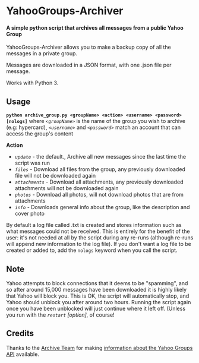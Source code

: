 # YahooGroups-Archiver

#### A simple python script that archives all messages from a public Yahoo Group

YahooGroups-Archiver allows you to make a backup copy of all the messages in a private group.

Messages are downloaded in a JSON format, with one .json file per message.

Works with Python 3.

## Usage
**`python archive_group.py <groupName> <action> <username> <password> [nologs]`**
where *`<groupName>`* is the name of the group you wish to archive (e.g: hypercard),
*`<username>`* and *`<password>`* match an account that can access the group's content

**Action**
* *`update`* - the default., Archive all new messages since the last time the script was run
* *`files`* - Download all files from the group, any previously downloaded file will not be downloaded again
* *`attachments`* - Download all attachments, any previously downloaded attachments will not be downloaded again
* *`photos`* - Download all photos, will not download photos that are from attachments
* *`info`* - Downloads general info about the group, like the description and cover photo

By default a log file called <groupname>.txt is created and stores information such as what messages could not be received. This is entirely for the benefit of the user: it's not needed at all by the script during any re-runs (although re-runs will append new information to the log file). If you don't want a log file to be created or added to, add the `nologs` keyword when you call the script.

## Note
Yahoo attempts to block connections that it deems to be "spamming", and so after around 15,000 messages have been downloaded it is highly likely that Yahoo will block you. This is OK, the script will automatically stop, and Yahoo should unblock you after around two hours. Running the script again once you have been unblocked will just continue where it left off. (Unless you run with the *`restart`* *[option]*, of course!

## Credits
Thanks to the [Archive Team](http://archiveteam.org/) for making [information about the Yahoo Groups API](http://www.archiveteam.org/index.php?title=Yahoo!_Groups) available.
